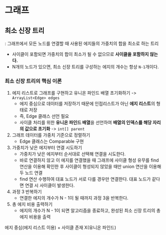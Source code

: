 # 그래프
## 최소 신장 트리
: 그래프에서 모든 노드를 연결할 때 사용된 에지들의 가중치의 합을 최소로 하는 트리

- 사이클이 포함되면 가중치의 합이 최소가 될 수 없으므로 **사이클을 포함하지 않는다.**
- N개의 노드가 있으면, 최소 신장 트리를 구성하는 에지의 개수는 항상 `N-1`개이다.

### 최소 신장 트리의 핵심 이론
1. 에지 리스트로 그래프를 구현하고 유니온 파인드 배열 초기화하기 -> `ArrayList<Edge> edges`
   - 에지 중심으로 데이터를 저장하기 때문에 인접리스트가 아닌 **에지 리스트**의 형태로 저장
   - 즉, Edge 클래스 선언 필요
   - 사이클 처리를 위한 **유니온 파인드 배열**을 선언하여 **배열의 인덱스를 해당 자리의 값으로 초기화** -> `int[] parent`
2. 그래프 데이터를 가중치 기준으로 정렬하기
   - Edge 클래스는 Comparable 구현
3. 가중치가 낮은 에지부터 연결 시도하기
   - 가중치가 낮은 에지부터 순서대로 선택해 연결을 시도한다.
   - 바로 연결하지 않고 이 에지를 연결했을 때 그래프에 사이클 형성 유무를 find 연산을 이용해 확인한 후 사이클이 형성되지 않았을 때만 union 연산을 이용해 두 노드 연결
   - find 연산 수행하여 대표 노드가 서로 다를 경우만 연결한다. 대표 노드가 같다면 연결 시 사이클이 발생한다.
4. 과정 3 반복하기
   - 연결한 에지의 개수가 N - 1이 될 때까지 과정 3을 반복한다.
5. 총 에지 비용 출력하기
   - 에지의 개수가 N - 1이 되면 알고리즘을 종료하고, 완성된 최소 신장 트리의 총 에지 비용을 출력

에지 중심(에지 리스트 이용) + 사이클 존재 X(유니온 파인드)
